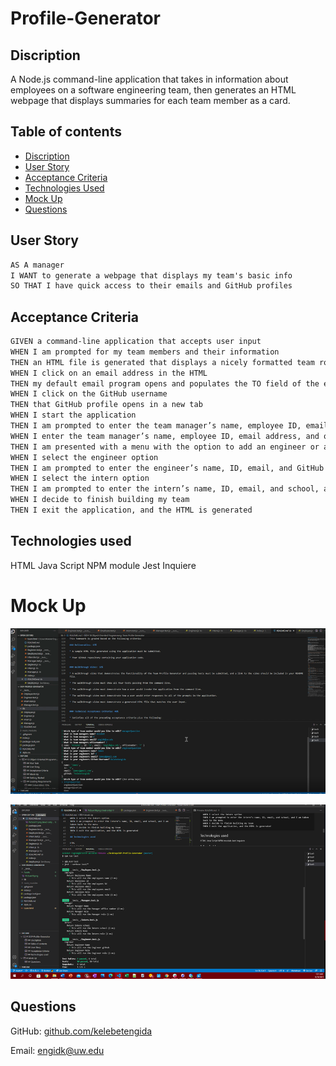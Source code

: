 # Profile-Generator

## Discription
A Node.js command-line application that takes in information about employees on a software engineering team, then generates an HTML webpage that displays summaries for each team member as a card.

## Table of contents 

* [Discription]()
* [User Story]()
* [Acceptance Criteria]()
* [Technologies Used]()
* [Mock Up]()
* [Questions]()



## User Story

```md
AS A manager
I WANT to generate a webpage that displays my team's basic info
SO THAT I have quick access to their emails and GitHub profiles
```

## Acceptance Criteria

```md
GIVEN a command-line application that accepts user input
WHEN I am prompted for my team members and their information
THEN an HTML file is generated that displays a nicely formatted team roster based on user input
WHEN I click on an email address in the HTML
THEN my default email program opens and populates the TO field of the email with the address
WHEN I click on the GitHub username
THEN that GitHub profile opens in a new tab
WHEN I start the application
THEN I am prompted to enter the team manager’s name, employee ID, email address, and office number
WHEN I enter the team manager’s name, employee ID, email address, and office number
THEN I am presented with a menu with the option to add an engineer or an intern or to finish building my team
WHEN I select the engineer option
THEN I am prompted to enter the engineer’s name, ID, email, and GitHub username, and I am taken back to the menu
WHEN I select the intern option
THEN I am prompted to enter the intern’s name, ID, email, and school, and I am taken back to the menu
WHEN I decide to finish building my team
THEN I exit the application, and the HTML is generated
```
## Technologies used

HTML
Java Script
NPM module
Jest
Inquiere

# Mock Up

 ![](./Assets/Picture10.png) 


 ![](./Assets/Picture11.png) 

## Questions

GitHub: [github.com/kelebetengida]()

Email: [engidk@uw.edu]()